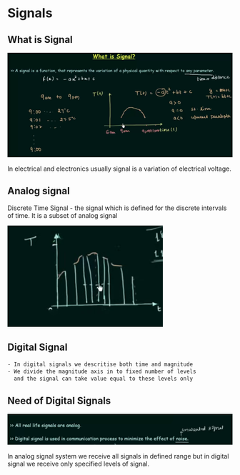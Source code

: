 # Signals

## What is Signal

![img_1.png](img_1.png)

In electrical and electronics usually signal is a 
variation of electrical voltage. 

## Analog signal 

Discrete Time Signal - the signal which is defined for
the discrete intervals of time. It is a subset of analog 
signal

![img.png](img.png)

## Digital Signal

    - In digital signals we descritise both time and magnitude
    - We divide the magnitude axis in to fixed number of levels
      and the signal can take value equal to these levels only

## Need of Digital Signals

![img_3.png](img_3.png)

In analog signal system we receive all signals in defined range
but in digital signal we receive only specified levels of signal.



